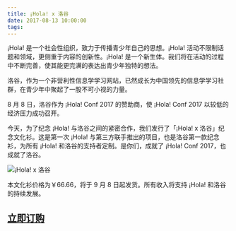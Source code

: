 ```yaml
---
title: ¡Hola! x 洛谷
date: 2017-08-13 10:00:00
tags:
---
```


¡Hola! 是一个社会性组织，致力于传播青少年自己的思想。¡Hola! 活动不限制话题和领域，更侧重于内容的创新性。¡Hola! 是一个新生体。我们将在活动的过程中不断完善，使其能更完满的表达出青少年独特的想法。

洛谷，作为一个非营利性信息学学习网站，已然成长为中国领先的信息学学习社群，在青少年中聚起了一股不可小视的力量。

<!-- more -->

8 月 8 日，洛谷作为 ¡Hola! Conf 2017 的赞助商，使 ¡Hola! Conf 2017 以较低的经济压力成功召开。

今天，为了纪念 ¡Hola! 与洛谷之间的紧密合作，我们发行了「¡Hola! x 洛谷」纪念文化衫。这是第一次 ¡Hola! 与第三方联手推出的项目，也是洛谷第一款纪念衫，为所有 ¡Hola! 和洛谷的支持者定制。是你们，成就了 ¡Hola! Conf 2017，也成就了洛谷。

![¡Hola! x 洛谷](http://hola.app-cdn.vvd.nbyg.net/store/img/t-17lg.png)

本文化衫价格为￥66.66，将于 9 月 8 日起发货。所有收入将支持 ¡Hola! 和洛谷的持续发展。

## [立即订购](http://teamhola.mikecrm.com/cXWWhWv)